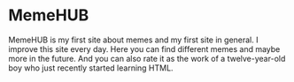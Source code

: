 # MemeHUB
MemeHUB is my first site about memes and my first site in general.
I improve this site every day. Here you can find different memes and maybe more in the future. And you can also rate it as the work of a twelve-year-old boy who just recently started learning HTML.
